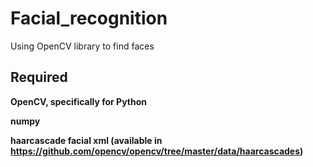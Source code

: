 # Facial_recognition
Using OpenCV library to find faces

## Required ##

**OpenCV, specifically for Python**

**numpy**

**haarcascade facial xml (available in https://github.com/opencv/opencv/tree/master/data/haarcascades)**




